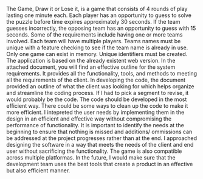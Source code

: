 The Game, Draw it or Lose it, is a game that consists of 4 rounds of play lasting one minute each. 
Each player has an opportunity to guess to solve the puzzle before time expires approximately 30 seconds.
If the team guesses incorrectly, the opposing team has an opportunity to guess with 15 seconds.
Some of the requirements include having one or more teams involved. Each team will have multiple players.
Teams names must be unique with a feature checking to see if the team name is already in use. 
Only one game can exist in memory. Unique identifiers must be created. The application is based on
the already existent web version. In the attached document, you will find an effective outline for the 
system requirements. It provides all the functionality, tools, and methods to meeting all the requirements
of the client. In developing the code, the document provided an outline of what the client was looking for
which helps organize and streamline the coding process. If I had to pick a segment to revise, 
it would probably be the code. The code should be developed in the most efficient way. There 
could be some ways to clean up the code to make it more efficient. I intepreted the user needs 
by implementing them in the design in an efficient and effective way without compromising the
performance of functionality. It is important to identify the needs at the beginning to ensure 
that nothing is missed and additions/ ommissions can be addressed at the project progresses rather
than at the end. I approached designing the software in a way that meets the needs of the client 
and end user without sacrificing the functionality. The game is also compatible across multiple platformas.
In the future, I would make sure that the development team uses the best tools that create a product
in an effective but also efficient manner. 
